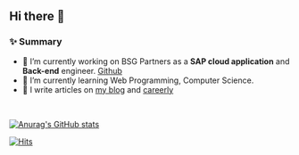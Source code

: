 ## Hi there 👋

### ✨ Summary

- 🔭 I’m currently working on BSG Partners as a **SAP cloud application** and **Back-end** engineer. [Github](https://github.com/kekwon)
- 🌱 I’m currently learning Web Programming, Computer Science.
- 📝 I write articles on [my blog](https://yoons2owo.tistory.com) and [careerly](https://careerly.co.kr/profiles/222701)

<br/>

[![Anurag's GitHub stats](https://github-readme-stats.vercel.app/api?username=yoons2owo&show_icons=true&include_all_commits=true&count_private=true)](https://github.com/anuraghazra/github-readme-stats)


[![Hits](https://hits.seeyoufarm.com/api/count/incr/badge.svg?url=https%3A%2F%2Fgithub.com%2Fyoons2owo&count_bg=%2379C83D&title_bg=%23555555&icon=&icon_color=%23E7E7E7&title=hits&edge_flat=false)](https://hits.seeyoufarm.com)
